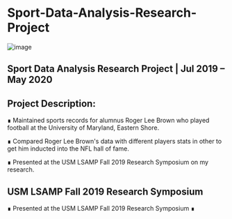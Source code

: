 # Sport-Data-Analysis-Research-Project


![image](https://user-images.githubusercontent.com/50160339/127626966-20796c3d-a788-4ffe-8eb5-3c8d84e20b3d.png)


Sport Data Analysis Research Project | Jul 2019 – May 2020
--

Project Description:
--

∎ Maintained sports records for alumnus Roger Lee Brown who played
football at the University of Maryland, Eastern Shore.

∎ Compared Roger Lee Brown's data with different players stats in other to
get him inducted into the NFL hall of fame.

∎ Presented at the USM LSAMP Fall 2019 Research Symposium on my
research.



USM LSAMP Fall 2019 Research Symposium
--

∎ Presented at the USM LSAMP Fall 2019 Research Symposium ∎


